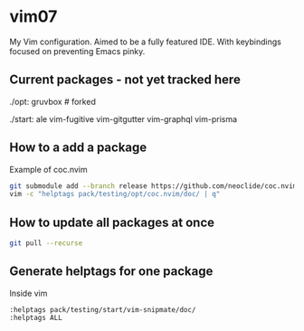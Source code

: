 # vim07

My Vim configuration. Aimed to be a fully featured IDE. With keybindings focused on preventing Emacs pinky.

## Current packages - not yet tracked here

./opt:
gruvbox # forked

./start:
ale  vim-fugitive  vim-gitgutter  vim-graphql  vim-prisma

## How to a add a package

Example of coc.nvim

```bash
git submodule add --branch release https://github.com/neoclide/coc.nvim.git pack/testing/opt/coc.nvim
vim -c "helptags pack/testing/opt/coc.nvim/doc/ | q"
```

## How to update all packages at once

```bash
git pull --recurse
```

## Generate helptags for one package

Inside vim

```vim
:helptags pack/testing/start/vim-snipmate/doc/
:helptags ALL
```
